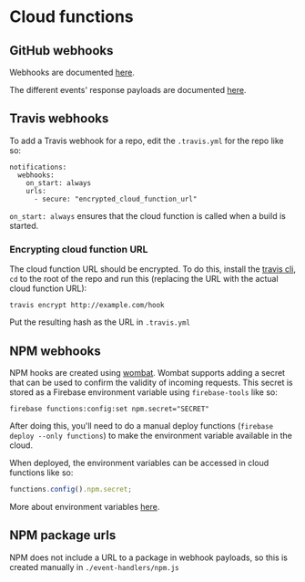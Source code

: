 # Cloud functions

## GitHub webhooks

Webhooks are documented [here](https://developer.github.com/webhooks/).

The different events' response payloads are documented [here](https://developer.github.com/v3/activity/events/types/).

## Travis webhooks

To add a Travis webhook for a repo, edit the `.travis.yml` for the repo like so:

```
notifications:
  webhooks:
    on_start: always
    urls:
      - secure: "encrypted_cloud_function_url"
```

`on_start: always` ensures that the cloud function is called when a build is started.

### Encrypting cloud function URL

The cloud function URL should be encrypted. To do this, install the [travis cli](https://github.com/travis-ci/travis.rb), `cd` to the root of the repo and run this (replacing the URL with the actual cloud function URL):

```
travis encrypt http://example.com/hook
```

Put the resulting hash as the URL in `.travis.yml`

## NPM webhooks

NPM hooks are created using [wombat](https://github.com/npm/wombat-cli#readme). Wombat supports adding a secret that can be used to confirm the validity of incoming requests. This secret is stored as a Firebase environment variable using `firebase-tools` like so:

```
firebase functions:config:set npm.secret="SECRET"
```

After doing this, you'll need to do a manual deploy functions (`firebase deploy --only functions`) to make the environment variable available in the cloud.

When deployed, the environment variables can be accessed in cloud functions like so:

```js
functions.config().npm.secret;
```

More about environment variables [here](https://firebase.google.com/docs/functions/config-env#set_environment_configuration_for_your_project).

## NPM package urls

NPM does not include a URL to a package in webhook payloads, so this is created manually in `./event-handlers/npm.js`
